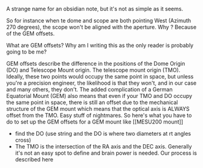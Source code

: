 A strange name for an obsidian note, but it's not as simple as it seems.

So for instance when te dome and scope are both pointing West (Azimuth 270 degrees), the scope won't be aligned with the aperture. Why ? Because of the GEM offsets.

What are GEM offsets? Why am I writing this as the only reader is probably going to be me?

GEM offsets describe the difference  in the positions of the Dome Origin (DO) and Telescope Mount origin. The telescope mount origin (TMO). Ideally, these two points would occupy the same point in space, but unless you're a precision engineer, the likelihood is that they won't, and in our case and many others, they don't. The added complication of a German Equatorial Mount (GEM) also means that even if your TMO and DO occupy the same point in space, there is still an offset due to the mechanical structure of the GEM mount which means that the optical axis is ALWAYS offset from the TMO. Easy stuff of nightmares. So here's what you have to do to set up the GEM offsets for a GEM mount like [[MESU200 mount]] 
- find the DO (use string and the DO is where two diameters at rt angles cross)
- The TMO is the intersection of the RA axis and the DEC axis. Generally it's not an easy spot to define and brain power is needed.
Our process is described here 

